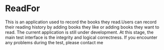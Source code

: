 # ReadFor
This is an application used to record the books they read.Users can record their reading history by adding books they like or adding books they want to read. The current application is still under development. At this stage, the main test interface is the integrity and logical correctness. If you encounter any problems during the test, please contact me
